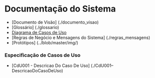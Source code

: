 # Documentação do Sistema  
 - [Documento de Visão] (./documento_visao)
 - [Glossário] (./glossario)
 - [Diagrama de Casos de Uso](./diagrama-caso-de-uso)
 - [Regras de Negócio e Mensagens do Sistema] (./regras_mensagens)
 - [Protótipos] (../blob/master/img/)

### Especificação de Casos de Uso  
 - [CdU001 - Descricao Do Caso De Uso] (./CdU001–DescricaoDoCasoDeUso)
